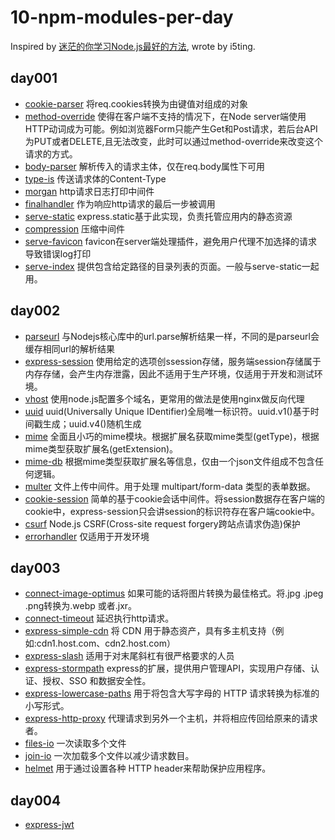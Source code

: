# 10-npm-modules-per-day
Inspired by [迷茫的你学习Node.js最好的方法](https://cnodejs.org/topic/59c75a3dd7cbefc511964688), wrote by i5ting.

## day001
- [cookie-parser](https://github.com/expressjs/cookie-parser)   将req.cookies转换为由键值对组成的对象
- [method-override](https://www.npmjs.com/package/method-override)  使得在客户端不支持的情况下，在Node server端使用HTTP动词成为可能。例如浏览器Form只能产生Get和Post请求，若后台API为PUT或者DELETE,且无法改变，此时可以通过method-override来改变这个请求的方式。
- [body-parser](https://github.com/expressjs/body-parser)  解析传入的请求主体，仅在req.body属性下可用
- [type-is](https://github.com/jshttp/type-is)  传送请求体的Content-Type
- [morgan](https://github.com/expressjs/morgan)  http请求日志打印中间件
- [finalhandler](https://github.com/pillarjs/finalhandler)  作为响应http请求的最后一步被调用
- [serve-static](https://github.com/expressjs/serve-static)  express.static基于此实现，负责托管应用内的静态资源
- [compression](https://github.com/expressjs/compression)  压缩中间件
- [serve-favicon](https://github.com/expressjs/compression)  favicon在server端处理插件，避免用户代理不加选择的请求导致错误log打印
- [serve-index](https://github.com/expressjs/compression)  提供包含给定路径的目录列表的页面。一般与serve-static一起用。

## day002
- [parseurl](https://github.com/pillarjs/parseurl) 与Nodejs核心库中的url.parse解析结果一样，不同的是parseurl会缓存相同url的解析结果
- [express-session](https://github.com/expressjs/session) 使用给定的选项创ssession存储，服务端session存储属于内存存储，会产生内存泄露，因此不适用于生产环境，仅适用于开发和测试环境。
- [vhost](https://github.com/expressjs/vhost) 使用node.js配置多个域名，更常用的做法是使用nginx做反向代理
- [uuid](https://github.com/broofa/node-uuid) uuid(Universally Unique IDentifier)全局唯一标识符。uuid.v1()基于时间戳生成；uuid.v4()随机生成
- [mime](https://github.com/broofa/node-uuid) 全面且小巧的mime模块。根据扩展名获取mime类型(getType)，根据mime类型获取扩展名(getExtension)。
- [mime-db](https://github.com/jshttp/mime-db) 根据mime类型获取扩展名等信息，仅由一个json文件组成不包含任何逻辑。
- [multer](https://github.com/expressjs/multer) 文件上传中间件。用于处理 multipart/form-data 类型的表单数据。
- [cookie-session](https://github.com/expressjs/cookie-session) 简单的基于cookie会话中间件。将session数据存在客户端的cookie中，express-session只会讲session的标识符存在客户端cookie中。
- [csurf](https://github.com/expressjs/csurf) Node.js CSRF(Cross-site request forgery跨站点请求伪造)保护
- [errorhandler](https://github.com/expressjs/errorhandler) 仅适用于开发环境

## day003
- [connect-image-optimus](https://github.com/msemenistyi/connect-image-optimus) 如果可能的话将图片转换为最佳格式。将.jpg .jpeg .png转换为.webp 或者.jxr。
- [connect-timeout](https://github.com/expressjs/timeout#as-top-level-middleware) 延迟执行http请求。
- [express-simple-cdn](https://github.com/jamiesteven/express-simple-cdn) 将 CDN 用于静态资产，具有多主机支持（例如:cdn1.host.com、cdn2.host.com）
- [express-slash](https://github.com/jamiesteven/express-simple-cdn) 适用于对末尾斜杠有很严格要求的人员
- [express-stormpath](https://www.npmjs.com/package/express-stormpath) express的扩展，提供用户管理API，实现用户存储、认证、授权、SSO 和数据安全性。
- [express-lowercase-paths](https://github.com/iZettle/express-lowercase-paths) 用于将包含大写字母的 HTTP 请求转换为标准的小写形式。
- [express-http-proxy](https://github.com/villadora/express-http-proxy) 代理请求到另外一个主机，并将相应传回给原来的请求者。
- [files-io](https://github.com/coderaiser/files-io) 一次读取多个文件
- [join-io](https://github.com/coderaiser/join-io) 一次加载多个文件以减少请求数目。
- [helmet](https://github.com/helmetjs/helmet) 用于通过设置各种 HTTP header来帮助保护应用程序。

## day004
- [express-jwt]()
